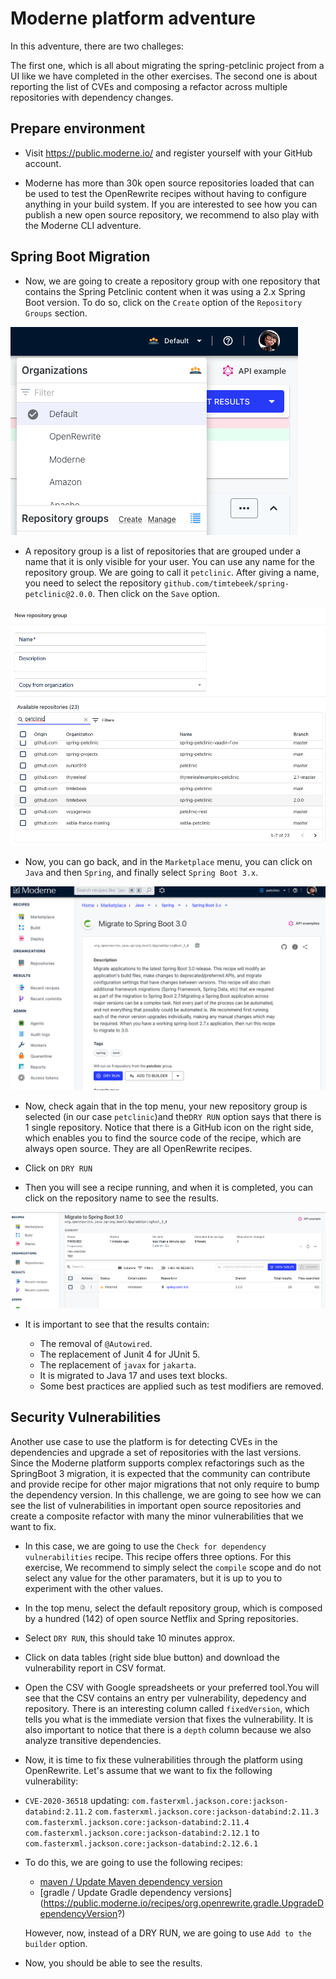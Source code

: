 # Moderne platform adventure

In this adventure, there are two challeges:

The first one, which is all about migrating the spring-petclinic project from a UI 
like we have completed in the other exercises. The second one is about reporting the
list of CVEs and composing a refactor across multiple repositories with dependency changes.


## Prepare environment

- Visit https://public.moderne.io/ and register yourself with your GitHub account.

- Moderne has more than 30k open source repositories loaded that can be used to test the OpenRewrite recipes without having to configure 
anything in your build system. If you are interested to see how you can publish a new open source repository, we recommend to also play
with  the Moderne CLI adventure.

## Spring Boot Migration

- Now, we are going to create a repository group with one repository that contains the
Spring Petclinic content when it was using a 2.x Spring Boot version. To do so,
click on the `Create` option of the `Repository Groups` section.

![context menu](assets/menu.png)

- A repository group is a list of repositories that are grouped under a name that it is
only visible for your user. You can use any name for the repository group. We are going
to call it `petclinic`. After giving a name, you need to select the repository 
`github.com/timtebeek/spring-petclinic@2.0.0`. Then click on the `Save` option.   

![repository-groups](assets/repository-groups.png)

- Now, you can go back, and in the `Marketplace` menu, you can click on `Java` and 
then `Spring`, and finally select `Spring Boot 3.x`.

![recipe](assets/springboot-recipe.png) 

- Now, check again that in the top menu, your new repository group is selected 
(in our case `petclinic`)and the`DRY RUN` option says that there is 1 single repository.
Notice that there is a GitHub icon on the right side, which enables you to find the 
source code of the recipe, which are always open source. They are all OpenRewrite 
recipes.

- Click on `DRY RUN`


- Then you will see a recipe running, and when it is completed, you can click on the repository
name to see the results. 

![results](assets/execution.png)

- It is important to see that the results contain:

  - The removal of `@Autowired`.
  - The replacement of Junit 4 for JUnit 5.
  - The replacement of `javax` for `jakarta`.
  - It is migrated to Java 17 and uses text blocks.
  - Some best practices are applied such as test modifiers are removed.
 

## Security Vulnerabilities

Another use case to use the platform is for detecting CVEs in the dependencies
and upgrade a set of repositories with the last versions. Since the Moderne platform
supports complex refactorings such as the SpringBoot 3 migration, it is expected
that the community can contribute and provide recipe for other major migrations that
not only require to bump the dependency version. In this challenge, we are going to see
how we can see the list of vulnerabilities in important open source repositories and
create a composite refactor with many the minor vulnerabilities that we want to fix.

- In this case, we are going to use the `Check for dependency vulnerabilities` recipe.
This recipe offers three options. For this exercise, We recommend to simply 
select the `compile` scope and do not select any value for the other paramaters, but it is 
up to you to experiment with the other values. 

- In the top menu, select the default repository group, which is composed by a hundred (142) of
open source Netflix and Spring repositories.

- Select `DRY RUN`, this should take 10 minutes approx. 

- Click on data tables (right side blue button) and download the vulnerability report in CSV format.

- Open the CSV with Google spreadsheets or your preferred tool.You will see that the CSV contains
an entry per vulnerability, depedency and repository. There is an interesting column called
`fixedVersion`, which tells you what is the immediate version that fixes the vulnerability. It
is also important to notice that there is a `depth` column because we also analyze transitive
dependencies.


- Now, it is time to fix these vulnerabilities through the platform using OpenRewrite.
Let's assume that we want to fix the following vulnerability:

- `CVE-2020-36518` updating:
        `com.fasterxml.jackson.core:jackson-databind:2.11.2`
        `com.fasterxml.jackson.core:jackson-databind:2.11.3`
        `com.fasterxml.jackson.core:jackson-databind:2.11.4`
        `com.fasterxml.jackson.core:jackson-databind:2.12.1`
  to `com.fasterxml.jackson.core:jackson-databind:2.12.6.1`


- To do this, we are going to use the following recipes:

  - [maven / Update Maven dependency version](https://public.moderne.io/recipes/org.openrewrite.maven.UpgradeDependencyVersion?)
  - [gradle / Update Gradle dependency versions] (https://public.moderne.io/recipes/org.openrewrite.gradle.UpgradeDependencyVersion?)

  However, now, instead of a DRY RUN, we are going to use `Add to the builder` option. 

- Now, you should be able to see the results.   

   



